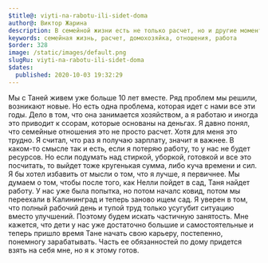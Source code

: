 ```yaml
---
$title@: viyti-na-rabotu-ili-sidet-doma
author@: Виктор Жарина
description: В семейной жизни есть не только расчет, но и другие моменты, которые следует учитывать. Моя жена не работает, а занимается хозяйством, но, кажется, мы готовы это изменить.
keywords: семейная жизнь, расчет, домохозяйка, отношения, работа
$order: 328
image: /static/images/default.png
slugRu: viyti-na-rabotu-ili-sidet-doma
$dates:
  published: 2020-10-03 19:32:29
---
```



Мы с Таней живем уже больше 10 лет вместе. Ряд проблем мы решили, возникают новые. Но есть одна проблема, которая идет с нами все эти годы. Дело в том, что она занимается хозяйством, а я работаю и иногда это приводит к ссорам, которые основаны на деньгах. Я давно понял, что семейные отношения это не просто расчет. Хотя для меня это трудно. Я считал, что раз я получаю зарплату, значит я важнее. В каком-то смысле так и есть, если я потеряю работу, то у нас не будет ресурсов. Но если подумать над стиркой, уборкой, готовкой и все это посчитать, то выйдет тоже кругенькая сумма, либо куча времени и сил. Я бы хотел избавить от мысли о том, что я лучше, я первичнее. Мы думаем о том, чтобы после того, как Нелли пойдет в сад, Таня найдет работу. У нас уже была попытка, но потом началс ковид, потом мы переехали в Калининград и теперь заново ищем сад.
Я уверен в том, что полный рабочий день и тупой труд только усугубит ситуацию вместо улучшений. Поэтому будем искать частичную занятость. Мне кажется, что дети у нас уже достаточно большие и самостоятельные и теперь пришло время Тане начать свою карьеру, постепенно, понемногу зарабатывать. Часть ее обязанностей по дому придется взять на себя мне, но я к этому готов.
